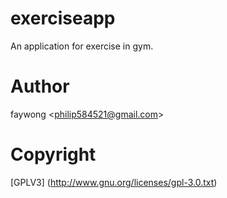 exerciseapp
===========
An application for exercise in gym.


Author
======
faywong &lt;philip584521@gmail.com&gt;


Copyright
=========
[GPLV3] (http://www.gnu.org/licenses/gpl-3.0.txt)
